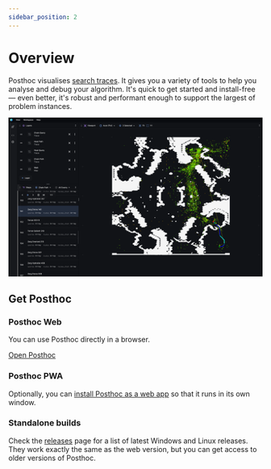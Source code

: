 ```yaml
---
sidebar_position: 2
---
```


# Overview

Posthoc visualises [search traces](./search-trace). It gives you a variety of tools to help you analyse and debug your algorithm. It's quick to get started and install-free &mdash; even better, it's robust and performant enough to support the largest of problem instances.

![Complex view](../complex-view.png)

## Get Posthoc

### Posthoc Web

You can use Posthoc directly in a browser.

[Open Posthoc](https://posthoc.pathfinding.ai)

### Posthoc PWA

Optionally, you can [install Posthoc as a web app](https://developer.mozilla.org/en-US/docs/Web/Progressive_web_apps/Guides/Installing) so that it runs in its own window.

### Standalone builds

Check the [releases](https://github.com/path-visualiser/app/releases) page for a list of latest Windows and Linux releases. They work exactly the same as the web version, but you can get access to older versions of Posthoc.
